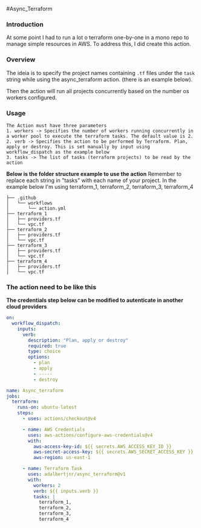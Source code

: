 #Async_Terraform

### Introduction

At some point I had to run a lot o terraform one-by-one in a mono repo to manage simple resources in AWS. To address this, I did create this action.

### Overview

The ideia is to specify the project names containing `.tf` files under the `task` string while using the async_terraform action. (there is an example below).

Then the action will run all projects concurrently based on the number os workers configured.

### Usage

```
The Action must have three parameters
1. workers -> Specifies the number of workers running concurrently in a worker pool to execute the terraform tasks. The default value is 2.
2. verb -> Specifies the action to be performed by Terraform. Plan, apply or destroy. This is set manually by input using workflow_dispatch as the example below
3. tasks -> The list of tasks (terraform projects) to be read by the action
```

**Below is the folder structure example to use the action**
Remember to replace each string in "tasks" with each name of your project. In the example below I'm using terraform_1, terraform_2, terraform_3, terraform_4

```
├── .github
│   └── workflows
│       └── action.yml
├── terraform_1
│   ├── providers.tf
│   └── vpc.tf
├── terraform_2
│   ├── providers.tf
│   └── vpc.tf
├── terraform_3
│   ├── providers.tf
│   └── vpc.tf
├── terraform_4
│   ├── providers.tf
│   └── vpc.tf

```

### The action need to be like this

**The credentials step below can be modified to autenticate in another cloud providers**

```yaml
on:
  workflow_dispatch:
    inputs:
      verb:
        description: "Plan, apply or destroy"
        required: true
        type: choice
        options:
          - plan
          - apply
          - -----
          - destroy

name: Async_terraform
jobs:
  terraform:
    runs-on: ubuntu-latest
    steps:
      - uses: actions/checkout@v4

      - name: AWS Credentials
        uses: aws-actions/configure-aws-credentials@v4
        with:
          aws-access-key-id: ${{ secrets.AWS_ACCESS_KEY_ID }}
          aws-secret-access-key: ${{ secrets.AWS_SECRET_ACCESS_KEY }}
          aws-region: us-east-1

      - name: Terraform Task
        uses: adalbertjnr/async_terraform@v1
        with:
          workers: 2
          verb: ${{ inputs.verb }}
          tasks: |
            terraform_1,
            terraform_2,
            terraform_3,
            terraform_4
```
